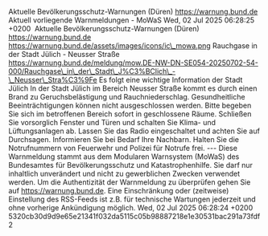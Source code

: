 Aktuelle Bevölkerungsschutz-Warnungen (Düren) https://warnung.bund.de Aktuell vorliegende Warnmeldungen - MoWaS Wed, 02 Jul 2025 06:28:25 +0200 ![]() Aktuelle Bevölkerungsschutz-Warnungen (Düren) https://warnung.bund.de https://warnung.bund.de/assets/images/icons/ic\_mowa.png Rauchgase in der Stadt Jülich - Neusser Straße https://warnung.bund.de/meldung/mow.DE-NW-DN-SE054-20250702-54-000/Rauchgase\_in\_der\_Stadt\_J%C3%BClich\_-\_Neusser\_Stra%C3%9Fe Es folgt eine wichtige Information der Stadt Jülich In der Stadt Jülich im Bereich Neusser Straße kommt es durch einen Brand zu Geruchsbelästigung und Rauchniederschlag. Gesundheitliche Beeinträchtigungen können nicht ausgeschlossen werden.
Bitte begeben Sie sich im betroffenen Bereich sofort in geschlossene Räume. Schließen Sie vorsorglich Fenster und Türen und schalten Sie Klima- und Lüftungsanlagen ab.
Lassen Sie das Radio eingeschaltet und achten Sie auf Durchsagen.
Informieren Sie bei Bedarf Ihre Nachbarn. Halten Sie die Notrufnummern von Feuerwehr und Polizei für Notrufe frei. ---
Diese Warnmeldung stammt aus dem Modularen Warnsystem (MoWaS) des Bundesamtes für Bevölkerungsschutz und Katastrophenhilfe.
Sie darf nur inhaltlich unverändert und nicht zu gewerblichen Zwecken verwendet werden.
Um die Authentizität der Warnmeldung zu überprüfen gehen Sie auf https://warnung.bund.de.
Eine Einschränkung oder (zeitweise) Einstellung des RSS-Feeds ist z.B. für technische Wartungen jederzeit und ohne vorherige Ankündigung möglich. Wed, 02 Jul 2025 06:28:24 +0200 5320cb30d9d9e65e21341f032da5115c05b98887218e1e30531bac291a73fdf2
